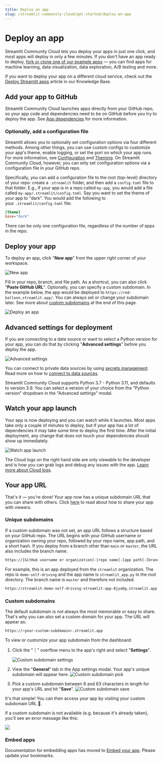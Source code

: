 ```yaml
---
title: Deploy an app
slug: /streamlit-community-cloud/get-started/deploy-an-app
---
```


# Deploy an app

Streamlit Community Cloud lets you deploy your apps in just one click, and most apps will deploy in only a few minutes. If you don't have an app ready to deploy, [fork or clone one of our example apps](https://streamlit-cloud-example-apps-streamlit-app-sw3u0r.streamlit.app/?hsCtaTracking=28f10086-a3a5-4ea8-9403-f3d52bf26184|22470002-acb1-4d93-8286-00ee4f8a46fb) — you can find apps for machine learning, data visualization, data exploration, A/B testing and more.

<Note>

If you want to deploy your app on a different cloud service, check out the [Deploy Streamlit apps](/knowledge-base/tutorials/deploy) article in our Knowledge Base.

</Note>

## Add your app to GitHub

Streamlit Community Cloud launches apps directly from your GitHub repo, so your app code and dependencies need to be on GitHub before you try to deploy the app. See [App dependencies](/streamlit-community-cloud/get-started/deploy-an-app/app-dependencies) for more information.

### Optionally, add a configuration file

Streamlit allows you to optionally set configuration options via four different methods. Among other things, you can use custom configs to customize your app's theme, enable logging, or set the port on which your app runs. For more information, see [Configuration](/library/advanced-features/configuration) and [Theming](/library/advanced-features/theming). On Streamlit Community Cloud, however, you can only set configuration options via a configuration file in your GitHub repo.

Specifically, you can add a configuration file to the root (top-level) directory of your repo: create a `.streamlit` folder, and then add a `config.toml` file to that folder. E.g., if your app is in a repo called `my-app`, you would add a file called `my-app/.streamlit/config.toml`. Say you want to set the theme of your app to "dark". You would add the following to your `.streamlit/config.toml` file:

```toml
[theme]
base="dark"
```

<Important>

There can be only one configuration file, regardless of the number of apps in the repo.
</Important>

## Deploy your app

To deploy an app, click "**New app**" from the upper right corner of your workspace.

![New app](/images/streamlit-community-cloud/deploy-empty-new-app.png)

Fill in your repo, branch, and file path. As a shortcut, you can also click "**Paste GitHub URL**". Optionally, you can specify a custom subdomain. In the example below, the app would be deployed to `https://red-balloon.streamlit.app/`. You can always set or change your subdomain later. See more about [custom subdomains](#custom-subdomains) at the end of this page.

![Deploy an app](/images/streamlit-community-cloud/deploy-an-app.png)

## Advanced settings for deployment

If you are connecting to a data source or want to select a Python version for your app, you can do that by clicking "**Advanced settings**" before you deploy the app.

![Advanced settings](/images/streamlit-community-cloud/advanced-settings.png)

You can connect to private data sources by using [secrets management](/streamlit-community-cloud/get-started/deploy-an-app/connect-to-data-sources/secrets-management). Read more on how to [connect to data sources](/streamlit-community-cloud/get-started/deploy-an-app/connect-to-data-sources).

<Tip>

Streamlit Community Cloud supports Python 3.7 - Python 3.11, and defaults to version 3.9. You can select a version of your choice from the "Python version" dropdown in the "Advanced settings" modal.

</Tip>

## Watch your app launch

Your app is now deploying and you can watch while it launches. Most apps take only a couple of minutes to deploy, but if your app has a lot of dependencies it may take some time to deploy the first time. After the initial deployment, any change that does not touch your dependencies should show up immediately.

![Watch app launch](/images/streamlit-community-cloud/watch-app-launch.png)

<Note>

The Cloud logs on the right hand side are only viewable to the developer and is how you can grab logs and debug any issues with the app. [Learn more about Cloud logs](/streamlit-community-cloud/get-started/manage-your-app#cloud-logs).

</Note>

## Your app URL

That's it — you're done! Your app now has a unique subdomain URL that you can share with others. Click [here](/streamlit-community-cloud/get-started/share-your-app) to read about how to share your app with viewers.

### Unique subdomains

If a custom subdomain was not set, an app URL follows a structure based on your GitHub repo. The URL begins with your GitHub username or organization owning your repo, followed by your repo name, app path, and a short hash. If you deploy from a branch other than `main` or `master`, the URL also includes the branch name.

```bash
https://[GitHub username or organization]-[repo name]-[app path]-[branch name]-[short hash].streamlit.app
```

For example, this is an app deployed from the `streamlit` organization. The repo is `demo-self-driving` and the app name is `streamlit_app.py` in the root directory. The branch name is `master` and therefore not included.

```bash
https://streamlit-demo-self-driving-streamlit-app-8jya0g.streamlit.app
```

### Custom subdomains

The default subdomain is not always the most memorable or easy to share. That's why you can also set a custom domain for your app. The URL will appear as:

```bash
https://<your-custom-subdomain>.streamlit.app
```

To view or customize your app subdomain from the dashboard:

1. Click the "**︙**" overflow menu to the app's right and select "**Settings**".

   ![Custom subdomain settings](/images/streamlit-community-cloud/custom-subdomain-settings.png)

2. View the "**General**" tab in the App settings modal. Your app's unique subdomain will appear here.
   ![Custom subdomain pick](/images/streamlit-community-cloud/custom-subdomain-pick.png)

3. Pick a custom subdomain between 6 and 63 characters in length for your app's URL and hit "**Save**".
   ![Custom subdomain save](/images/streamlit-community-cloud/custom-subdomain-save.png)

It's that simple! You can then access your app by visiting your custom subdomain URL 🎉.

If a custom subdomain is not available (e.g. because it's already taken), you'll see an error message like this:

<Image src="/images/streamlit-community-cloud/custom-subdomain-error.png" clean />

### Embed apps

<Tip>

Documentation for embedding apps has moved to [Embed your app](/streamlit-community-cloud/get-started/embed-your-app). Please update your bookmarks.

</Tip>